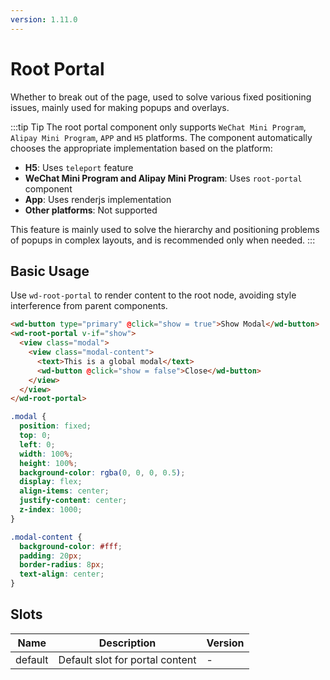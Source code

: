 ```yaml
---
version: 1.11.0
---
```

# Root Portal

Whether to break out of the page, used to solve various fixed positioning issues, mainly used for making popups and overlays.

:::tip Tip
The root portal component only supports `WeChat Mini Program`, `Alipay Mini Program`, `APP` and `H5` platforms. The component automatically chooses the appropriate implementation based on the platform:

- **H5**: Uses `teleport` feature
- **WeChat Mini Program and Alipay Mini Program**: Uses `root-portal` component
- **App**: Uses renderjs implementation
- **Other platforms**: Not supported

This feature is mainly used to solve the hierarchy and positioning problems of popups in complex layouts, and is recommended only when needed.
:::

## Basic Usage

Use `wd-root-portal` to render content to the root node, avoiding style interference from parent components.

```html
<wd-button type="primary" @click="show = true">Show Modal</wd-button>
<wd-root-portal v-if="show">
  <view class="modal">
    <view class="modal-content">
      <text>This is a global modal</text>
      <wd-button @click="show = false">Close</wd-button>
    </view>
  </view>
</wd-root-portal>
```

```scss
.modal {
  position: fixed;
  top: 0;
  left: 0;
  width: 100%;
  height: 100%;
  background-color: rgba(0, 0, 0, 0.5);
  display: flex;
  align-items: center;
  justify-content: center;
  z-index: 1000;
}

.modal-content {
  background-color: #fff;
  padding: 20px;
  border-radius: 8px;
  text-align: center;
}
```

## Slots

| Name    | Description                    | Version |
| ------- | ------------------------------ | ------- |
| default | Default slot for portal content | -       | 